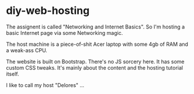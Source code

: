 # diy-web-hosting

The assignent is called "Networking and Internet Basics". So I'm hosting a basic Internet page via some Networking magic.

The host machine is a piece-of-shit Acer laptop with some 4gb of RAM and a weak-ass CPU. 

The website is built on Bootstrap. There's no JS sorcery here. It has some custom CSS tweaks. It's mainly about the content and the hosting tutorial itself.

I like to call my host "Delores" ...